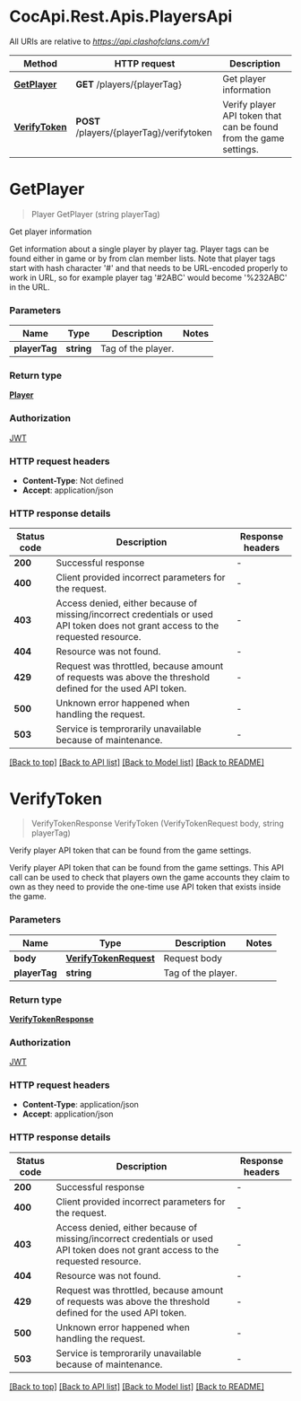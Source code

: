 # CocApi.Rest.Apis.PlayersApi

All URIs are relative to *https://api.clashofclans.com/v1*

| Method | HTTP request | Description |
|--------|--------------|-------------|
| [**GetPlayer**](PlayersApi.md#getplayer) | **GET** /players/{playerTag} | Get player information |
| [**VerifyToken**](PlayersApi.md#verifytoken) | **POST** /players/{playerTag}/verifytoken | Verify player API token that can be found from the game settings. |

<a id="getplayer"></a>
# **GetPlayer**
> Player GetPlayer (string playerTag)

Get player information

Get information about a single player by player tag. Player tags can be found either in game or by from clan member lists. Note that player tags start with hash character '#' and that needs to be URL-encoded properly to work in URL, so for example player tag '#2ABC' would become '%232ABC' in the URL. 


### Parameters

| Name | Type | Description | Notes |
|------|------|-------------|-------|
| **playerTag** | **string** | Tag of the player. |  |

### Return type

[**Player**](Player.md)

### Authorization

[JWT](../README.md#JWT)

### HTTP request headers

 - **Content-Type**: Not defined
 - **Accept**: application/json


### HTTP response details
| Status code | Description | Response headers |
|-------------|-------------|------------------|
| **200** | Successful response |  -  |
| **400** | Client provided incorrect parameters for the request. |  -  |
| **403** | Access denied, either because of missing/incorrect credentials or used API token does not grant access to the requested resource.  |  -  |
| **404** | Resource was not found. |  -  |
| **429** | Request was throttled, because amount of requests was above the threshold defined for the used API token.  |  -  |
| **500** | Unknown error happened when handling the request. |  -  |
| **503** | Service is temprorarily unavailable because of maintenance. |  -  |

[[Back to top]](#) [[Back to API list]](../../README.md#documentation-for-api-endpoints) [[Back to Model list]](../../README.md#documentation-for-models) [[Back to README]](../../README.md)

<a id="verifytoken"></a>
# **VerifyToken**
> VerifyTokenResponse VerifyToken (VerifyTokenRequest body, string playerTag)

Verify player API token that can be found from the game settings.

Verify player API token that can be found from the game settings. This API call can be used to check that players own the game accounts they claim to own as they need to provide the one-time use API token that exists inside the game. 


### Parameters

| Name | Type | Description | Notes |
|------|------|-------------|-------|
| **body** | [**VerifyTokenRequest**](VerifyTokenRequest.md) | Request body |  |
| **playerTag** | **string** | Tag of the player. |  |

### Return type

[**VerifyTokenResponse**](VerifyTokenResponse.md)

### Authorization

[JWT](../README.md#JWT)

### HTTP request headers

 - **Content-Type**: application/json
 - **Accept**: application/json


### HTTP response details
| Status code | Description | Response headers |
|-------------|-------------|------------------|
| **200** | Successful response |  -  |
| **400** | Client provided incorrect parameters for the request. |  -  |
| **403** | Access denied, either because of missing/incorrect credentials or used API token does not grant access to the requested resource.  |  -  |
| **404** | Resource was not found. |  -  |
| **429** | Request was throttled, because amount of requests was above the threshold defined for the used API token.  |  -  |
| **500** | Unknown error happened when handling the request. |  -  |
| **503** | Service is temprorarily unavailable because of maintenance. |  -  |

[[Back to top]](#) [[Back to API list]](../../README.md#documentation-for-api-endpoints) [[Back to Model list]](../../README.md#documentation-for-models) [[Back to README]](../../README.md)


